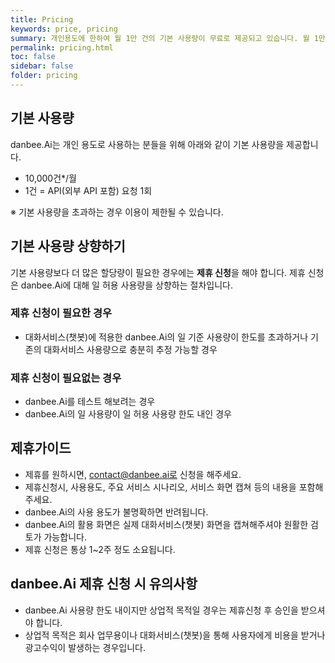```yaml
---
title: Pricing
keywords: price, pricing
summary: 개인용도에 한하여 월 1만 건의 기본 사용량이 무료로 제공되고 있습니다. 월 1만 건을 초과하는 개인용 또는 업무용/상업용으로 사용하시는 경우 서비스 개시 전에 제휴 신청하셔야 합니다.
permalink: pricing.html
toc: false
sidebar: false
folder: pricing
---
```




## 기본 사용량

danbee.Ai는 개인 용도로 사용하는 분들을 위해 아래와 같이 기본 사용량을 제공합니다.

* 10,000건*/월
* 1건 = API(외부 API 포함) 요청 1회

※ 기본 사용량을 초과하는 경우 이용이 제한될 수 있습니다.

## 기본 사용량 상향하기

기본 사용량보다 더 많은 할당량이 필요한 경우에는 **제휴 신청**을 해야 합니다.
제휴 신청은 danbee.Ai에 대해 일 허용 사용량을 상향하는 절차입니다.

### 제휴 신청이 필요한 경우

* 대화서비스(챗봇)에 적용한 danbee.Ai의 일 기준 사용량이 한도를 초과하거나 기존의 대화서비스 사용량으로 충분히 추정 가능할 경우

### 제휴 신청이 필요없는 경우

* danbee.Ai를 테스트 해보려는 경우
* danbee.Ai의 일 사용량이 일 허용 사용량 한도 내인 경우

## 제휴가이드

* 제휴를 원하시면, contact@danbee.ai로 신청을 해주세요.
* 제휴신청시, 사용용도, 주요 서비스 시나리오, 서비스 화면 캡쳐 등의 내용을 포함해주세요. 
* danbee.Ai의 사용 용도가 불명확하면 반려됩니다.
* danbee.Ai의 활용 화면은 실제 대화서비스(챗봇) 화면을 캡쳐해주셔야 원활한 검토가 가능합니다.
* 제휴 신청은 통상 1~2주 정도 소요됩니다.
        

## danbee.Ai 제휴 신청 시 유의사항

* danbee.Ai 사용량 한도 내이지만 상업적 목적일 경우는 제휴신청 후 승인을 받으셔야 합니다.
* 상업적 목적은 회사 업무용이나 대화서비스(챗봇)을 통해 사용자에게 비용을 받거나 광고수익이 발생하는 경우입니다.
        

